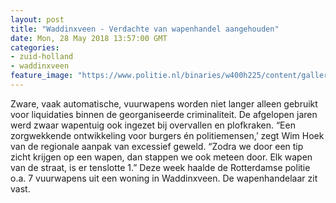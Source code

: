 ```yaml
---
layout: post
title: "Waddinxveen - Verdachte van wapenhandel aangehouden"
date: Mon, 28 May 2018 13:57:00 GMT
categories: 
- zuid-holland 
- waddinxveen 
feature_image: "https://www.politie.nl/binaries/w400h225/content/gallery/politie/nieuws/2018/mei/07-rt/20180522_115448.jpg"
---
```


Zware, vaak automatische, vuurwapens worden niet langer alleen gebruikt voor liquidaties binnen de georganiseerde criminaliteit. De afgelopen jaren werd zwaar wapentuig ook ingezet bij overvallen en plofkraken. “Een zorgwekkende ontwikkeling voor burgers én politiemensen,’ zegt Wim Hoek van de regionale aanpak van excessief geweld. “Zodra we door een tip zicht krijgen op een wapen, dan stappen we ook meteen door. Elk wapen van de straat, is er tenslotte 1.” Deze week haalde de Rotterdamse politie o.a. 7 vuurwapens uit een woning in Waddinxveen. De wapenhandelaar zit vast.
